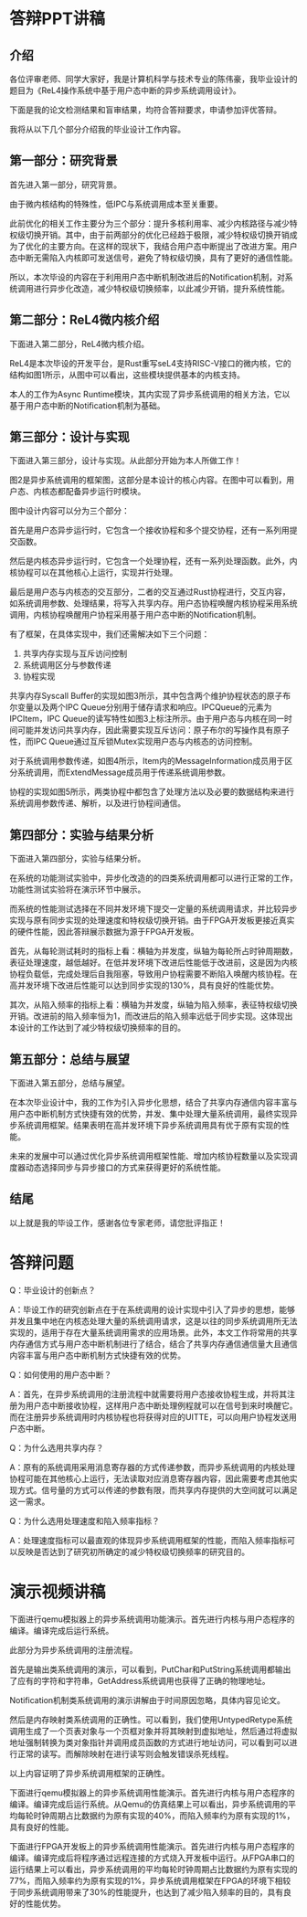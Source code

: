 # 答辩PPT讲稿
## 介绍
各位评审老师、同学大家好，我是计算机科学与技术专业的陈伟豪，我毕业设计的题目为《ReL4操作系统中基于用户态中断的异步系统调用设计》。

下面是我的论文检测结果和盲审结果，均符合答辩要求，申请参加评优答辩。

我将从以下几个部分介绍我的毕业设计工作内容。

## 第一部分：研究背景
首先进入第一部分，研究背景。

由于微内核结构的特殊性，低IPC与系统调用成本至关重要。

此前优化的相关工作主要分为三个部分：提升多核利用率、减少内核路径与减少特权级切换开销。其中，由于前两部分的优化已经趋于极限，减少特权级切换开销成为了优化的主要方向。在这样的现状下，我结合用户态中断提出了改进方案。用户态中断无需陷入内核即可发送信号，避免了特权级切换，具有了更好的通信性能。

所以，本次毕设的内容在于利用用户态中断机制改进后的Notification机制，对系统调用进行异步化改造，减少特权级切换频率，以此减少开销，提升系统性能。

## 第二部分：ReL4微内核介绍
下面进入第二部分，ReL4微内核介绍。

ReL4是本次毕设的开发平台，是Rust重写seL4支持RISC-V接口的微内核，它的结构如图1所示，从图中可以看出，这些模块提供基本的内核支持。

本人的工作为Async Runtime模块，其内实现了异步系统调用的相关方法，它以基于用户态中断的Notification机制为基础。

## 第三部分：设计与实现
下面进入第三部分，设计与实现。从此部分开始为本人所做工作！

图2是异步系统调用的框架图，这部分是本设计的核心内容。在图中可以看到，用户态、内核态都配备异步运行时模块。

图中设计内容可以分为三个部分：

首先是用户态异步运行时，它包含一个接收协程和多个提交协程，还有一系列用提交函数。

然后是内核态异步运行时，它包含一个处理协程，还有一系列处理函数。此外，内核协程可以在其他核心上运行，实现并行处理。

最后是用户态与内核态的交互部分，二者的交互通过Rust协程进行，交互内容，如系统调用参数、处理结果，将写入共享内存。用户态协程唤醒内核协程采用系统调用，内核协程唤醒用户协程采用基于用户态中断的Notification机制。

有了框架，在具体实现中，我们还需解决如下三个问题：
1. 共享内存实现与互斥访问控制
2. 系统调用区分与参数传递
3. 协程实现

共享内存Syscall Buffer的实现如图3所示，其中包含两个维护协程状态的原子布尔变量以及两个IPC Queue分别用于储存请求和响应。IPCQueue的元素为IPCItem，IPC Queue的读写特性如图3上标注所示。由于用户态与内核在同一时间可能并发访问共享内存，因此需要实现互斥访问：原子布尔的写操作具有原子性，而IPC Queue通过互斥锁Mutex实现用户态与内核态的访问控制。

对于系统调用参数传递，如图4所示，Item内的MessageInformation成员用于区分系统调用，而ExtendMessage成员用于传递系统调用参数。

协程的实现如图5所示，两类协程中都包含了处理方法以及必要的数据结构来进行系统调用参数传递、解析，以及进行协程间通信。

## 第四部分：实验与结果分析
下面进入第四部分，实验与结果分析。

在系统的功能测试实验中，异步化改造的的四类系统调用都可以进行正常的工作，功能性测试实验将在演示环节中展示。

而系统的性能测试选择在不同并发环境下提交一定量的系统调用请求，并比较异步实现与原有同步实现的处理速度和特权级切换开销。由于FPGA开发板更接近真实的硬件性能，因此答辩展示数据为源于FPGA开发板。

首先，从每轮测试耗时的指标上看：横轴为并发度，纵轴为每轮所占时钟周期数，表征处理速度，越低越好。在低并发环境下改进后性能低于改进前，这是因为内核协程负载低，完成处理后自我阻塞，导致用户协程需要不断陷入唤醒内核协程。在高并发环境下改进后性能可以达到同步实现的130%，具有良好的性能优势。

其次，从陷入频率的指标上看：横轴为并发度，纵轴为陷入频率，表征特权级切换开销。改进前的陷入频率恒为1，而改进后的陷入频率远低于同步实现。这体现出本设计的工作达到了减少特权级切换频率的目的。

## 第五部分：总结与展望
下面进入第五部分，总结与展望。

在本次毕业设计中，我的工作为引入异步化思想，结合了共享内存通信内容丰富与用户态中断机制方式快捷有效的优势，并发、集中处理大量系统调用，最终实现异步系统调用框架。结果表明在高并发环境下异步系统调用具有优于原有实现的性能。

未来的发展中可以通过优化异步系统调用框架性能、增加内核协程数量以及实现调度器动态选择同步与异步接口的方式来获得更好的系统性能。

## 结尾
以上就是我的毕设工作，感谢各位专家老师，请您批评指正！

# 答辩问题
Q：毕业设计的创新点？

A：毕设工作的研究创新点在于在系统调用的设计实现中引入了异步的思想，能够并发且集中地在内核态处理大量的系统调用请求，这是以往的同步系统调用所无法实现的，适用于存在大量系统调用需求的应用场景。此外，本文工作将常用的共享内存通信方式与用户态中断机制进行了结合，结合了共享内存通信通信量大且通信内容丰富与用户态中断机制方式快捷有效的优势。

Q：如何使用的用户态中断？

A：首先，在异步系统调用的注册流程中就需要将用户态接收协程生成，并将其注册为用户态中断接收协程，这样用户态中断处理例程就可以在信号到来时唤醒它。而在注册异步系统调用时内核协程也将获得对应的UITTE，可以向用户协程发送用户态中断。

Q：为什么选用共享内存？

A：原有的系统调用采用消息寄存器的方式传递参数，而异步系统调用的内核处理协程可能在其他核心上运行，无法读取对应消息寄存器内容，因此需要考虑其他实现方式。信号量的方式可以传递的参数有限，而共享内存提供的大空间就可以满足这一需求。

Q：为什么选用处理速度和陷入频率指标？

A：处理速度指标可以最直观的体现异步系统调用框架的性能，而陷入频率指标可以反映是否达到了研究初所确定的减少特权级切换频率的研究目的。


# 演示视频讲稿
下面进行qemu模拟器上的异步系统调用功能演示。首先进行内核与用户态程序的编译。编译完成后运行系统。

此部分为异步系统调用的注册流程。

首先是输出类系统调用的演示，可以看到，PutChar和PutString系统调用都输出了应有的字符和字符串，GetAddress系统调用也获得了正确的物理地址。

Notification机制类系统调用的演示讲解由于时间原因忽略，具体内容见论文。

然后是内存映射类系统调用的正确性。可以看到，我们使用UntypedRetype系统调用生成了一个页表对象与一个页框对象并将其映射到虚拟地址，然后通过将虚拟地址强制转换为类对象指针并调用成员函数的方式进行地址访问，可以看到可以进行正常的读写。而解除映射在进行读写则会触发错误杀死线程。

以上内容证明了异步系统调用框架的正确性。

下面进行qemu模拟器上的异步系统调用性能演示。首先进行内核与用户态程序的编译。编译完成后运行系统。从Qemu的仿真结果上可以看出，异步系统调用的平均每轮时钟周期占比数据约为原有实现的40%，而陷入频率约为原有实现的1%，具有良好的性能。

下面进行FPGA开发板上的异步系统调用性能演示。首先进行内核与用户态程序的编译。编译完成后将程序通过远程连接的方式烧入开发板中运行。从FPGA串口的运行结果上可以看出，异步系统调用的平均每轮时钟周期占比数据约为原有实现的77%，而陷入频率约为原有实现的1%，异步系统调用框架在FPGA的环境下相较于同步系统调用带来了30%的性能提升，也达到了减少陷入频率的目的，具有良好的性能优势。